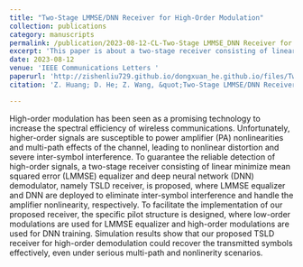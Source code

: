 ```yaml
---
title: "Two-Stage LMMSE/DNN Receiver for High-Order Modulation"
collection: publications
category: manuscripts
permalink: /publication/2023-08-12-CL-Two-Stage LMMSE_DNN Receiver for High-Order Modulation-number-12
excerpt: 'This paper is about a two-stage receiver consisting of linear minimize mean squared error (LMMSE) equalizer and deep neural network (DNN) demodulator, namely TSLD receiver.'
date: 2023-08-12
venue: 'IEEE Communications Letters '
paperurl: 'http://zishenliu729.github.io/dongxuan_he.github.io/files/Two-Stage_LMMSE_DNN_Receiver_for_High-Order_Modulation.pdf'
citation: 'Z. Huang; D. He; Z. Wang, &quot;Two-Stage LMMSE/DNN Receiver for High-Order Modulation,&quot; <i>IEEE Commun. Lett.</i>, vol. 27, no. 8, pp. 2068–2072, Aug. 2023.'

---
```


High-order modulation has been seen as a promising technology to increase the spectral efficiency of wireless communications. Unfortunately, higher-order signals are susceptible to power amplifier (PA) nonlinearities and multi-path effects of the channel, leading to nonlinear distortion and severe inter-symbol interference. To guarantee the reliable detection of high-order signals, a two-stage receiver consisting of linear minimize mean squared error (LMMSE) equalizer and deep neural network (DNN) demodulator, namely TSLD receiver, is proposed, where LMMSE equalizer and DNN are deployed to eliminate inter-symbol interference and handle the amplifier nonlinearity, respectively. To facilitate the implementation of our proposed receiver, the specific pilot structure is designed, where low-order modulations are used for LMMSE equalizer and high-order modulations are used for DNN training. Simulation results show that our proposed TSLD receiver for high-order demodulation could recover the transmitted symbols effectively, even under serious multi-path and nonlinerity scenarios.
